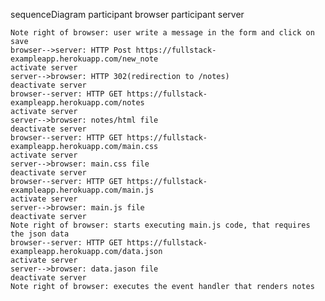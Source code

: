 sequenceDiagram
    participant browser
    participant server

    Note right of browser: user write a message in the form and click on save
    browser-->server: HTTP Post https://fullstack-exampleapp.herokuapp.com/new_note
    activate server
    server-->browser: HTTP 302(redirection to /notes)
    deactivate server
    browser--server: HTTP GET https://fullstack-exampleapp.herokuapp.com/notes
    activate server
    server-->browser: notes/html file
    deactivate server
    browser--server: HTTP GET https://fullstack-exampleapp.herokuapp.com/main.css
    activate server
    server-->browser: main.css file
    deactivate server
    browser--server: HTTP GET https://fullstack-exampleapp.herokuapp.com/main.js
    activate server
    server-->browser: main.js file
    deactivate server
    Note right of browser: starts executing main.js code, that requires the json data
    browser--server: HTTP GET https://fullstack-exampleapp.herokuapp.com/data.json
    activate server
    server-->browser: data.jason file
    deactivate server
    Note right of browser: executes the event handler that renders notes
    
    
